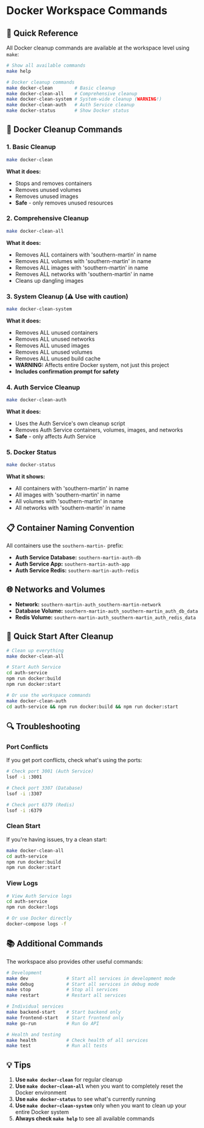 # Docker Workspace Commands

## 🚀 Quick Reference

All Docker cleanup commands are available at the workspace level using `make`:

```bash
# Show all available commands
make help

# Docker cleanup commands
make docker-clean        # Basic cleanup
make docker-clean-all    # Comprehensive cleanup
make docker-clean-system # System-wide cleanup (WARNING!)
make docker-clean-auth   # Auth Service cleanup
make docker-status       # Show Docker status
```

## 🧹 Docker Cleanup Commands

### 1. Basic Cleanup
```bash
make docker-clean
```
**What it does:**
- Stops and removes containers
- Removes unused volumes
- Removes unused images
- **Safe** - only removes unused resources

### 2. Comprehensive Cleanup
```bash
make docker-clean-all
```
**What it does:**
- Removes ALL containers with 'southern-martin' in name
- Removes ALL volumes with 'southern-martin' in name
- Removes ALL images with 'southern-martin' in name
- Removes ALL networks with 'southern-martin' in name
- Cleans up dangling images

### 3. System Cleanup (⚠️ Use with caution)
```bash
make docker-clean-system
```
**What it does:**
- Removes ALL unused containers
- Removes ALL unused networks
- Removes ALL unused images
- Removes ALL unused volumes
- Removes ALL unused build cache
- **WARNING:** Affects entire Docker system, not just this project
- **Includes confirmation prompt for safety**

### 4. Auth Service Cleanup
```bash
make docker-clean-auth
```
**What it does:**
- Uses the Auth Service's own cleanup script
- Removes Auth Service containers, volumes, images, and networks
- **Safe** - only affects Auth Service

### 5. Docker Status
```bash
make docker-status
```
**What it shows:**
- All containers with 'southern-martin' in name
- All images with 'southern-martin' in name
- All volumes with 'southern-martin' in name
- All networks with 'southern-martin' in name

## 📋 Container Naming Convention

All containers use the `southern-martin-` prefix:

- **Auth Service Database:** `southern-martin-auth-db`
- **Auth Service App:** `southern-martin-auth-app`
- **Auth Service Redis:** `southern-martin-auth-redis`

## 🌐 Networks and Volumes

- **Network:** `southern-martin-auth_southern-martin-network`
- **Database Volume:** `southern-martin-auth_southern-martin_auth_db_data`
- **Redis Volume:** `southern-martin-auth_southern-martin_auth_redis_data`

## 🚀 Quick Start After Cleanup

```bash
# Clean up everything
make docker-clean-all

# Start Auth Service
cd auth-service
npm run docker:build
npm run docker:start

# Or use the workspace commands
make docker-clean-auth
cd auth-service && npm run docker:build && npm run docker:start
```

## 🔍 Troubleshooting

### Port Conflicts
If you get port conflicts, check what's using the ports:
```bash
# Check port 3001 (Auth Service)
lsof -i :3001

# Check port 3307 (Database)
lsof -i :3307

# Check port 6379 (Redis)
lsof -i :6379
```

### Clean Start
If you're having issues, try a clean start:
```bash
make docker-clean-all
cd auth-service
npm run docker:build
npm run docker:start
```

### View Logs
```bash
# View Auth Service logs
cd auth-service
npm run docker:logs

# Or use Docker directly
docker-compose logs -f
```

## 📚 Additional Commands

The workspace also provides other useful commands:

```bash
# Development
make dev              # Start all services in development mode
make debug            # Start all services in debug mode
make stop             # Stop all services
make restart          # Restart all services

# Individual services
make backend-start    # Start backend only
make frontend-start   # Start frontend only
make go-run           # Run Go API

# Health and testing
make health           # Check health of all services
make test             # Run all tests
```

## 💡 Tips

1. **Use `make docker-clean`** for regular cleanup
2. **Use `make docker-clean-all`** when you want to completely reset the Docker environment
3. **Use `make docker-status`** to see what's currently running
4. **Use `make docker-clean-system`** only when you want to clean up your entire Docker system
5. **Always check `make help`** to see all available commands


